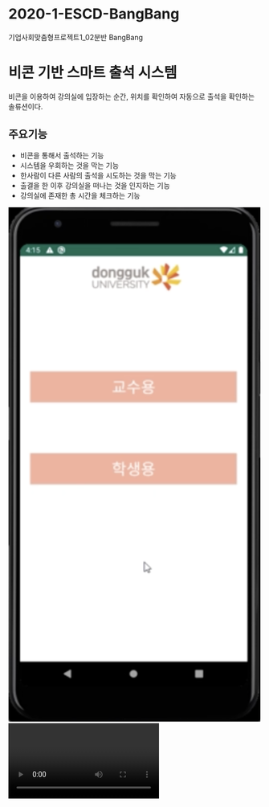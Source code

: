 # 2020-1-ESCD-BangBang
기업사회맞춤형프로젝트1_02분반 BangBang

비콘 기반 스마트 출석 시스템
======================
비콘을 이용하여 강의실에 입장하는 순간, 위치를 확인하여 자동으로 출석을 확인하는 솔류션이다.

## 주요기능
* 비콘을 통해서 출석하는 기능
* 시스템을 우회하는 것을 막는 기능
* 한사람이 다른 사람의 출석을 시도하는 것을 막는 기능
* 출결을 한 이후 강의실을 떠나는 것을 인지하는 기능
* 강의실에 존재한 총 시간을 체크하는 기능

![ex_screenshot](./img/image.png)
![ex_screenshot](./video/video.mp4)

